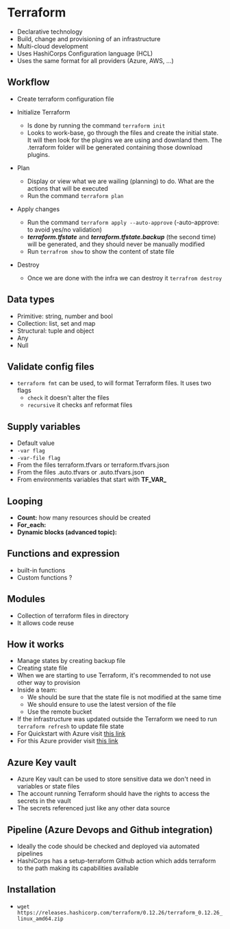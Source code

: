 # Terraform

- Declarative technology 
- Build, change and provisioning of an infrastructure
- Multi-cloud development
- Uses HashiCorps Configuration language (HCL)
- Uses the same format for all providers (Azure, AWS, ...)

## Workflow
- Create terraform configuration file
- Initialize Terraform
  - Is done by running the command ```terraform init```
  - Looks to work-base, go through the files and create the initial state. It will then look for 
  the plugins we are using and downland them. The .terraform folder will be generated containing those 
  download plugins.
- Plan
  - Display or view what we are wailing (planning) to do. What are the actions that will be executed
  - Run the command ``terraform plan``    
- Apply changes
  - Run the command ``terraform apply --auto-approve`` (-auto-approve: to avoid yes/no validation)
  - ***terraform.tfstate*** and ***terraform.tfstate.backup*** (the second time)  will be generated, and they should never be manually modified
  - Run ```terrafrom show``` to show the content of state file

- Destroy
  - Once we are done with the infra we can destroy it ```terrafrom destroy```
    

## Data types

- Primitive: string, number and bool
- Collection: list, set and map 
- Structural: tuple and object
- Any
- Null 

## Validate config files 
 
- ```terraform fmt``` can be used, to will format Terraform files. It uses two flags 
  -  ```check``` it doesn't alter the files
  -  ```recursive``` it checks anf reformat files
 
## Supply variables

- Default value
- ```-var flag```
- ```-var-file flag```
- From the files terraform.tfvars or terraform.tfvars.json
- From the files .auto.tfvars or .auto.tfvars.json
- From environments variables that start with **TF_VAR_**


## Looping 
 
- **Count:** how many resources should be created
- **For_each:**
- **Dynamic blocks (advanced topic):**

## Functions and expression

- built-in functions
- Custom functions ? 

## Modules 

- Collection of terraform files in directory 
- It allows code reuse

## How it works
- Manage states by creating backup file
- Creating state file
- When we are starting to use Terraform, it's recommended to not use other way to provision
- Inside a team:
    - We should be sure that the state file is not modified at the same time
    - We should ensure to use the latest version of the file
    - Use the remote bucket
- If the infrastructure was updated outside the Terraform we need to run ``terraform refresh``
  to update file state
- For Quickstart with Azure visit [this link](https://github.com/Azure/terraform/tree/master/quickstart)
- For this Azure provider visit [this link](https://registry.terraform.io/providers/hashicorp/azurerm/latest/docs) 

## Azure Key vault
- Azure Key vault can be used to store sensitive data we don't need in variables or state files
- The account running Terraform should have the rights to access the secrets in the vault
- The secrets referenced just like any other data source

## Pipeline (Azure Devops and Github integration)
- Ideally the code should be checked and deployed via automated pipelines
- HashiCorps has a setup-terraform Github action which adds terraform to the path making its
  capabilities available

## Installation

- ```wget https://releases.hashicorp.com/terraform/0.12.26/terraform_0.12.26_linux_amd64.zip```